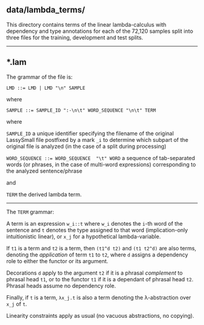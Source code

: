 ## data/lambda_terms/

This directory contains terms of the linear lambda-calculus with dependency and type annotations for each of the
72,120 samples split into three files for the training, development and test splits.

---  

## *.lam
The grammar of the file is:

 `LMD ::= LMD | LMD "\n" SAMPLE`
 
 where 
 
 `SAMPLE ::= SAMPLE_ID ":-\n\t" WORD_SEQUENCE "\n\t" TERM`
 
 where 
 
 `SAMPLE_ID` a unique identifier specifying the filename of the original LassySmall file postfixed by a mark `_i` to 
 determine which subpart of the original file is analyzed (in the case of a split during processing)
 
 `WORD_SEQUENCE ::= WORD_SEQUENCE  "\t" WORD` a sequence of tab-separated words (or phrases, in the case of multi-word 
 expressions) corresponding to the analyzed sentence/phrase
 
 and
 
 `TERM` the derived lambda term.

 ---
 
 The `TERM` grammar:
 
 A term is an expression `w_i::t` where `w_i` denotes the `i`-th word of the sentence and `t` denotes the type assigned 
 to that word (implication-only intuitionistic linear), or `x_j` for a hypothetical lambda-variable.
 
 If `t1` is a term and `t2` is a term, then `(t1^d t2)` and `(t1 t2^d)` are also terms, denoting the _application_ of
 term `t1` to `t2`, where `d` assigns a dependency role to either the functor or its argument.

 Decorations `d` apply to the argument `t2` if it is a phrasal _complement_ to phrasal head `t1`,
 or to the functor `t1` if it is a dependant of phrasal head `t2`.
 Phrasal heads assume no dependency role.
 
 Finally, if `t` is a term, `λx_j.t` is also a term denoting the λ-abstraction over `x_j` of `t`.
 
 Linearity constraints apply as usual (no vacuous abstractions, no copying). 
 
 